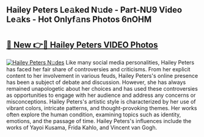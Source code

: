 ## Hailey Peters Le𝚊ked N𝚞de - Part-NU9 Video Le𝚊ks - Hot Onlyf𝚊ns Photos 6nOHM

# <h2><a href="http://ab7137.deff.icu/?id=Hailey+Peters">🔗 New 👉🔴 Hailey Peters VIDEO Photos</a></h2>

[![Hailey Peters N𝚞des](https://i.imgur.com/rIISA9y.gif)](http://ab7137.deff.icu/?id=Hailey+Peters)
Like many social media personalities, Hailey Peters has faced her fair share of controversies and criticisms. From her explicit content to her involvement in various feuds, Hailey Peters's online presence has been a subject of debate and discussion. However, she has always remained unapologetic about her choices and has used these controversies as opportunities to engage with her audience and address any concerns or misconceptions. Hailey Peters's artistic style is characterized by her use of vibrant colors, intricate patterns, and thought-provoking themes. Her works often explore the human condition, examining topics such as identity, emotions, and the passage of time. Hailey Peters's influences include the works of Yayoi Kusama, Frida Kahlo, and Vincent van Gogh.
